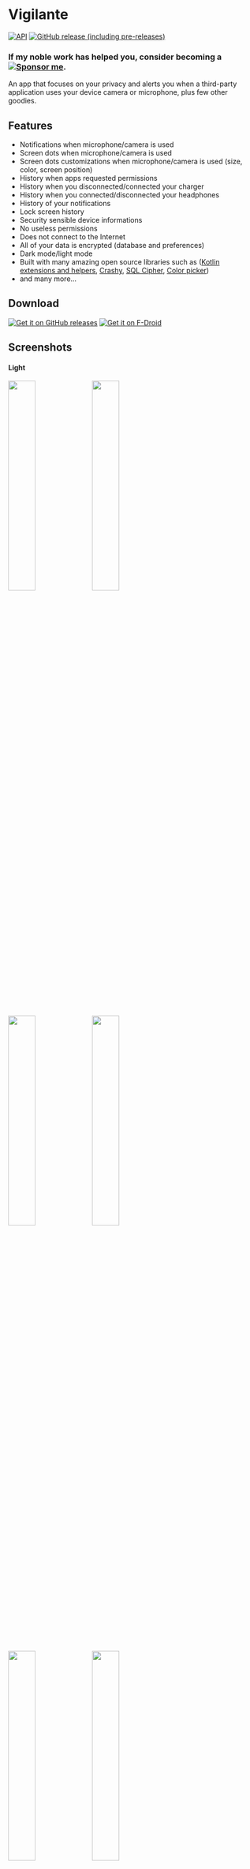 # Vigilante

[![API](https://img.shields.io/badge/API-24%2B-brightgreen.svg?style=flat)](https://android-arsenal.com/api?level=21)
[![GitHub release (including pre-releases)](https://img.shields.io/github/v/release/FunkyMuse/Vigilante?include_prereleases)](https://github.com/FunkyMuse/Vigilante/releases/latest)

### If my noble work has helped you, consider becoming a [![Sponsor me](https://img.shields.io/badge/sponsor-30363D?style=for-the-badge&logo=GitHub-Sponsors&logoColor=#EA4AAA)](https://github.com/sponsors/FunkyMuse/).


An app that focuses on your privacy and alerts you when a third-party application uses your device camera or microphone, plus few other goodies.

## Features
- Notifications when microphone/camera is used
- Screen dots when microphone/camera is used
- Screen dots customizations when microphone/camera is used (size, color, screen position)
- History when apps requested permissions
- History when you disconnected/connected your charger
- History when you connected/disconnected your headphones
- History of your notifications
- Lock screen history
- Security sensible device informations
- No useless permissions
- Does not connect to the Internet
- All of your data is encrypted (database and preferences)
- Dark mode/light mode
- Built with many amazing open source libraries such as ([Kotlin extensions and helpers](https://github.com/FunkyMuse/KAHelpers), [Crashy](https://github.com/FunkyMuse/Crashy), [SQL Cipher](https://github.com/sqlcipher/android-database-sqlcipher), [Color picker](https://github.com/skydoves/ColorPickerView))
- and many more...

## Download
[![Get it on GitHub releases](https://i.ibb.co/q0mdc4Z/get-it-on-github.png)](https://github.com/FunkyMuse/Vigilante/releases/latest)
[![Get it on F-Droid](https://fdroid.gitlab.io/artwork/badge/get-it-on.png)](https://f-droid.org/en/packages/com.crazylegend.vigilante/)

## Screenshots

#### Light

<img src="https://raw.githubusercontent.com/FunkyMuse/Vigilante/master/fastlane/metadata/android/en-US/images/phoneScreenshots/screen_1.png" width="33%"> </img><img src="https://raw.githubusercontent.com/FunkyMuse/Vigilante/master/fastlane/metadata/android/en-US/images/phoneScreenshots/screen_2.png" width="33%"> </img><img src="https://raw.githubusercontent.com/FunkyMuse/Vigilante/master/fastlane/metadata/android/en-US/images/phoneScreenshots/screen_3.png" width="33%"></img> <img src="https://raw.githubusercontent.com/FunkyMuse/Vigilante/master/fastlane/metadata/android/en-US/images/phoneScreenshots/screen_4.png" width="33%"></img> <img src="https://raw.githubusercontent.com/FunkyMuse/Vigilante/master/fastlane/metadata/android/en-US/images/phoneScreenshots/screen_5.png" width="33%"></img> <img src="https://raw.githubusercontent.com/FunkyMuse/Vigilante/master/fastlane/metadata/android/en-US/images/phoneScreenshots/screen_6.png" width="33%"></img>
#### Dark

<img src="https://raw.githubusercontent.com/FunkyMuse/Vigilante/master/fastlane/metadata/android/en-US/images/phoneScreenshots/screen_7.png" width="33%"></img> <img src="https://raw.githubusercontent.com/FunkyMuse/Vigilante/master/fastlane/metadata/android/en-US/images/phoneScreenshots/screen_8.png" width="33%"></img> <img src="https://raw.githubusercontent.com/FunkyMuse/Vigilante/master/fastlane/metadata/android/en-US/images/phoneScreenshots/screen_9.png" width="33%"></img> <img src="https://raw.githubusercontent.com/FunkyMuse/Vigilante/master/fastlane/metadata/android/en-US/images/phoneScreenshots/screen_10.png" width="33%"></img> <img src="https://raw.githubusercontent.com/FunkyMuse/Vigilante/master/fastlane/metadata/android/en-US/images/phoneScreenshots/screen_11.png" width="33%"></img> <img src="https://raw.githubusercontent.com/FunkyMuse/Vigilante/master/fastlane/metadata/android/en-US/images/phoneScreenshots/screen_12.png" width="33%"></img>

## Translations
* 🇪🇸 [@miguelcanosantana](https://github.com/miguelcanosantana)
* 🇵🇹 [@mezysinc](https://github.com/mezysinc)
* 🇨🇳 [@sr093906](https://github.com/sr093906)
* 🇷🇺 [@ferhadnecef](https://github.com/ferhadnecef)
* 🇲🇰 [@FunkyMuse](https://github.com/FunkyMuse)
* 🇫🇷 [@Trukmuch](https://github.com/Trukmuch)

To add a translation, please open a pull request, Crowdin was removed because it worked 2 out of 10 times.

## Known issues
* [Cannot uninstall app via Package Installer](https://github.com/FunkyMuse/Vigilante/issues/150) this issue has a [fix](https://github.com/FunkyMuse/Vigilante/issues/71#issuecomment-769303018)

## Built With 🛠

Some of the popular libraries and MVVM clean architecture used with Room database as a source

* [Kotlin](https://kotlinlang.org/) - First class and official programming language for Android development.

* [Coroutines](https://kotlinlang.org/docs/reference/coroutines-overview.html) - Threads on steroids for Kotlin
* [Flow](https://kotlin.github.io/kotlinx.coroutines/kotlinx-coroutines-core/kotlinx.coroutines.flow/-flow/) - A cold asynchronous data stream that sequentially emits values and completes normally or with an exception.
* [StateFlow](https://kotlin.github.io/kotlinx.coroutines/kotlinx-coroutines-core/kotlinx.coroutines.flow/-state-flow/) - A live data replacement

* [Android JetPack](https://developer.android.com/jetpack) - Collection of libraries that help you design robust, testable, and maintainable apps.
  * [Paging3](https://developer.android.com/topic/libraries/architecture/paging) - Load and display small chunks of data at a time.
  * [ViewModel](https://developer.android.com/topic/libraries/architecture/viewmodel) - Stores UI-related data that isn't destroyed on UI changes.
  * [ViewBinding](https://developer.android.com/topic/libraries/view-binding) - A robust replacement for findViewById, kotlin sytnhetics and DataBinding
  * [Navigation Components](https://developer.android.com/guide/navigation/navigation-getting-started) - Navigate fragments as never easier before
  * [SavedStateHandle](https://developer.android.com/reference/androidx/lifecycle/SavedStateHandle) - A handle to saved state passed down to androidx.lifecycle.ViewModel. 
  * [Room](https://developer.android.google.cn/jetpack/androidx/releases/room) - Persistence library provides an abstraction layer over SQLite to allow for more robust database access while harnessing the full power of SQLite.
  * [Biometrics](https://developer.android.com/jetpack/androidx/releases/biometric) - Authenticate with biometrics or device credentials, and perform cryptographic operations. 
  * [Security](https://developer.android.com/jetpack/androidx/releases/security) - Safely manage keys and encrypt files and sharedpreferences. 
  * [Start-up](https://developer.android.com/jetpack/androidx/releases/startup) - Implement a straightforward, performant way to initialize components at app startup such as our crash reporting library [Crashy](https://github.com/FunkyMuse/Crashy).
* [Material Components for Android](https://github.com/material-components/material-components-android) - Modular and customizable Material Design UI components for Android.
* [Dependency Injection](https://developer.android.com/training/dependency-injection) -
  * [Hilt-Dagger](https://dagger.dev/hilt/) - Standard library to incorporate Dagger dependency injection into an Android application.
  * [Hilt-ViewModel](https://developer.android.com/training/dependency-injection/hilt-jetpack) - DI for injecting `ViewModel`.

* Architecture
    * Clean Architecture
    * MVVM 
    * Offline with Room + SQL Cipher
* Tests
  * [Mockk](https://mockk.io) - mocking library for Kotlin
  * [Coroutines test](https://kotlin.github.io/kotlinx.coroutines/kotlinx-coroutines-test/)

## Find this repository useful? ❤️

Support it by joining [stargazers](https://github.com/FunkyMuse/Vigilante/stargazers) for this repository. 🌠

And [follow me](https://github.com/FunkyMuse) or check my [blog](https://funkymuse.dev/) for my next creations! ⭐

## Contributions
To add a language that the app wasn't translated into, please open an issue!

Feature requests and translations are always welcome!

## License
[GNU General Public License v3.0](https://github.com/FunkyMuse/Vigilante/blob/master/LICENSE)


